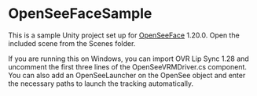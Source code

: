 # OpenSeeFaceSample

This is a sample Unity project set up for [OpenSeeFace](https://github.com/emilianavt/OpenSeeFace) 1.20.0. Open the included scene from the Scenes folder.

If you are running this on Windows, you can import OVR Lip Sync 1.28 and uncomment the first three lines of the OpenSeeVRMDriver.cs component. You can also add an OpenSeeLauncher on the OpenSee object and enter the necessary paths to launch the tracking automatically.
